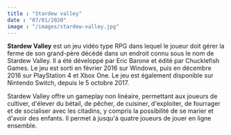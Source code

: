 ```yaml
---
title : "Stardew valley"
date : "07/01/2020"
image : "/images/stardew-valley.jpg"
---
```


__Stardew Valley__ est un jeu vidéo type RPG dans lequel le joueur doit gérer la ferme de son grand-père décédé dans un endroit connu sous le nom de Stardew Valley. Il a été développé par Eric Barone et édité par Chucklefish Games. Le jeu est sorti en février 2016 sur Windows, puis en décembre 2016 sur PlayStation 4 et Xbox One. Le jeu est également disponible sur Nintendo Switch, depuis le 5 octobre 2017.

Stardew Valley offre un gameplay non linéaire, permettant aux joueurs de cultiver, d'élever du bétail, de pêcher, de cuisiner, d'exploiter, de fourrager et de socialiser avec les citadins, y compris la possibilité de se marier et d'avoir des enfants. Il permet à jusqu'à quatre joueurs de jouer en ligne ensemble.